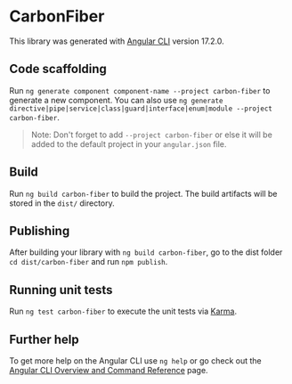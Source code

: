 # CarbonFiber

This library was generated with [Angular CLI](https://github.com/angular/angular-cli) version 17.2.0.

## Code scaffolding

Run `ng generate component component-name --project carbon-fiber` to generate a new component. You can also use `ng generate directive|pipe|service|class|guard|interface|enum|module --project carbon-fiber`.
> Note: Don't forget to add `--project carbon-fiber` or else it will be added to the default project in your `angular.json` file. 

## Build

Run `ng build carbon-fiber` to build the project. The build artifacts will be stored in the `dist/` directory.

## Publishing

After building your library with `ng build carbon-fiber`, go to the dist folder `cd dist/carbon-fiber` and run `npm publish`.

## Running unit tests

Run `ng test carbon-fiber` to execute the unit tests via [Karma](https://karma-runner.github.io).

## Further help

To get more help on the Angular CLI use `ng help` or go check out the [Angular CLI Overview and Command Reference](https://angular.io/cli) page.
